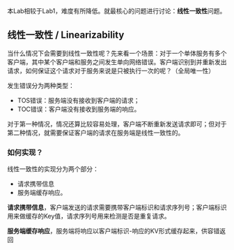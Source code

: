 本Lab相较于Lab1，难度有所降低。就最核心的问题进行讨论：**线性一致性**问题。

## 线性一致性 / Linearizability
当什么情况下会需要到线性一致性呢？先来看一个场景：对于一个单体服务有多个客户端，其中某个客户端和服务之间发生单向网络错误。客户端识别到并重新发出请求，如何保证这个请求对于服务来说是只被执行一次的呢？（全局唯一性）

发生错误分为两种类型：
- TOS错误：服务端没有接收到客户端的请求；
- TOC错误：客户端没有接收到服务端的响应。

对于第一种情况，情况还算比较容易处理，客户端不断重新发送请求即可；但对于第二种情况，就需要保证客户端的请求在服务端是线性一致性的。

### 如何实现？
线性一致性的实现分为两个部分：
- 请求携带信息
- 服务端缓存响应。

**请求携带信息**，客户端发送的请求需要携带客户端标识和请求序列号；客户端标识用来做缓存的Key值，请求序列号用来检测是否是重复请求。

**服务端缓存响应**，服务端将响应以客户端标识-响应的KV形式缓存起来，供容错返回